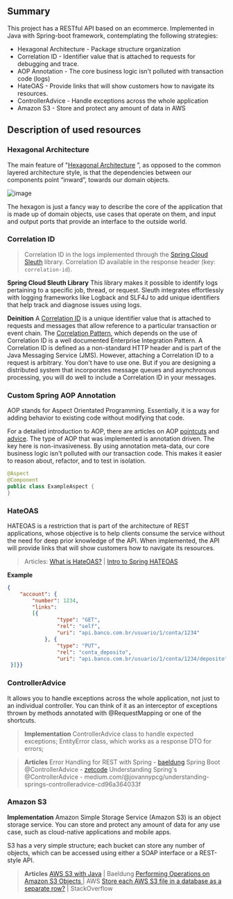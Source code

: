 ## Summary
This project has a RESTful API based on an ecommerce. Implemented in Java with Spring-boot framework, contemplating the following strategies:
- Hexagonal Architecture - Package structure organization
- Correlation ID - Identifier value that is attached to requests for debugging and trace.
- AOP Annotation - The core business logic isn't polluted with transaction code (logs)
- HateOAS - Provide links that will show customers how to navigate its resources.
- ControllerAdvice - Handle exceptions across the whole application
- Amazon S3 - Store and protect any amount of data in AWS

## Description of used resources
### Hexagonal Architecture
The main feature of "[Hexagonal Architecture](https://reflectoring.io/spring-hexagonal/) ”, as opposed to the common layered architecture style, is that the dependencies between our components point “inward”, towards our domain objects.

![image](https://user-images.githubusercontent.com/68197280/172960572-b14700d3-c75d-4d06-b543-a4c65337442b.png)

The hexagon is just a fancy way to describe the core of the application that is made up of domain objects, use cases that operate on them, and input and output ports that provide an interface to the outside world.

### Correlation ID
> Correlation ID in the logs implemented through the [Spring Cloud Sleuth](https://www.baeldung.com/spring-cloud-sleuth-single-application) library.
> Correlation ID available in the response header (key: `correlation-id`).

**Spring Cloud Sleuth Library**
This library makes it possible to identify logs pertaining to a specific job, thread, or request. Sleuth integrates effortlessly with logging frameworks like Logback and SLF4J to add unique identifiers that help track and diagnose issues using logs.

**Deinition**
A [Correlation ID](https://www.rapid7.com/blog/post/2016/12/23/the-value-of-correlation-ids/#:~:text=A%20Correlation%20ID%2C%20also%20known,well%20documented%20Enterprise%20Integration%20Pattern.) is a unique identifier value that is attached to requests and messages that allow reference to a particular transaction or event chain. The [Correlation Pattern](https://www.informit.com/articles/article.aspx?p=1398616), which depends on the use of Correlation ID is a well documented Enterprise Integration Pattern. A Correlation ID is defined as a non-standard HTTP header and is part of the Java Messaging Service (JMS). However, attaching a Correlation ID to a request is arbitrary. You don't have to use one. But if you are designing a distributed system that incorporates message queues and asynchronous processing, you will do well to include a Correlation ID in your messages.

### Custom Spring AOP Annotation
AOP stands for Aspect Orientated Programming. Essentially, it is a way for adding behavior to existing code without modifying that code.

For a detailed introduction to AOP, there are articles on AOP [pointcuts](https://www.baeldung.com/spring-aop-pointcut-tutorial) and [advice](https://www.baeldung.com/spring-aop-advice-tutorial). 
The type of AOP that was implemented is annotation driven.
The key here is non-invasiveness. By using annotation meta-data, our core business logic isn't polluted with our transaction code. This makes it easier to reason about, refactor, and to test in isolation.

```java
@Aspect
@Component
public class ExampleAspect {
}
```

### HateOAS
HATEOAS is a restriction that is part of the architecture of REST applications, whose objective is to help clients consume the service without the need for deep prior knowledge of the API. When implemented, the API will provide links that will show customers how to navigate its resources.
> Articles: [What is HateOAS?](https://www.treinaweb.com.br/blog/o-que-e-hateoas) |  [Intro to Spring HATEOAS](https://www.baeldung.com/spring-hateoas-tutorial)

**Example**
```json
{
    "account": {
        "number": 1234,
        "links": 
        [{
                "type": "GET",
                "rel": "self",
                "uri": "api.banco.com.br/usuario/1/conta/1234"
            }, {
                "type": "PUT",
                "rel": "conta_deposito",
                "uri": "api.banco.com.br/usuario/1/conta/1234/deposito"
 }]}}
```

### ControllerAdvice

It allows you to handle exceptions across the whole application, not just to an individual controller. You can think of it as an interceptor of exceptions thrown by methods annotated with @RequestMapping or one of the shortcuts.
> **Implementation**
> ControllerAdvice class to handle expected exceptions;
> EntityError class, which works as a response DTO for errors;

> **Articles**
> Error Handling for REST with Spring - [baeldung](https://www.baeldung.com/exception-handling-for-rest-with-spring)
> Spring Boot @ControllerAdvice - [zetcode](https://zetcode.com/springboot/controlleradvice/)
> Understanding Spring's @ControllerAdvice - medium.com/@jovannypcg/understanding-springs-controlleradvice-cd96a364033f

### Amazon S3

**Implementation**
Amazon Simple Storage Service (Amazon S3) is an object storage service. You can store and protect any amount of data for any use case, such as cloud-native applications and mobile apps.

S3 has a very simple structure; each bucket can store any number of objects, which can be accessed using either a SOAP interface or a REST-style API.

> **Articles**
> [AWS S3 with Java](https://www.baeldung.com/aws-s3-java) | Baeldung
> [Performing Operations on Amazon S3 Objects ](https://docs.aws.amazon.com/sdk-for-java/v1/developer-guide/examples-s3-objects.html#upload-object)| AWS
> [Store each AWS S3 file in a database as a separate row?](https://stackoverflow.com/questions/13096313/store-each-aws-s3-file-in-a-database-as-a-separate-row) | StackOverflow
